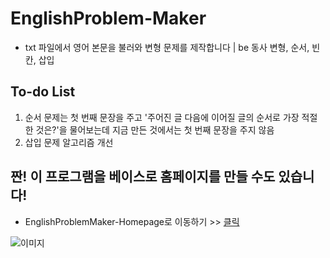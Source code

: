 # EnglishProblem-Maker
* txt 파일에서 영어 본문을 불러와 변형 문제를 제작합니다 | be 동사 변형, 순서, 빈칸, 삽입

## To-do List
1) 순서 문제는 첫 번째 문장을 주고 '주어진 글 다음에 이어질 글의 순서로 가장 적절한 것은?'을 물어보는데
지금 만든 것에서는 첫 번째 문장을 주지 않음
2) 삽입 문제 알고리즘 개선

## 짠! 이 프로그램을 베이스로 홈페이지를 만들 수도 있습니다!
* EnglishProblemMaker-Homepage로 이동하기 >> [클릭](https://github.com/hyunnn1123/EnglishProblem-Maker](https://github.com/hyunnn1123/EnglishProblemMaker-Homepage) "뿅")

   
![이미지](https://github.com/hyunnn1123/EnglishProblemMaker-Homepage/blob/main/example/test_image.png?raw=true)


